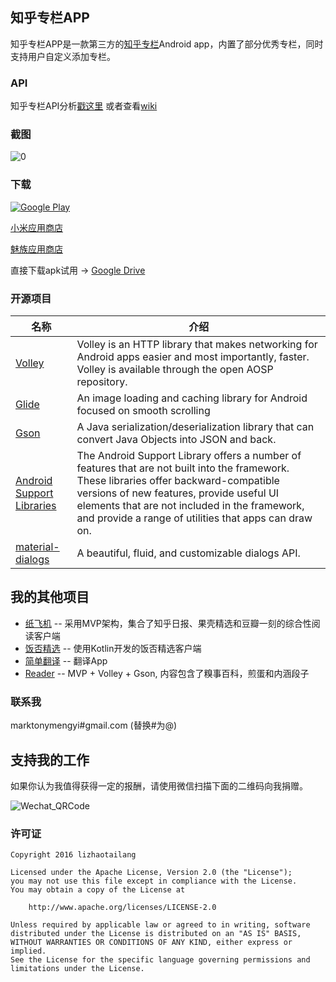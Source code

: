 ## 知乎专栏APP

知乎专栏APP是一款第三方的[知乎专栏](https://zhuanlan.zhihu.com/)Android app，内置了部分优秀专栏，同时支持用户自定义添加专栏。

### API
知乎专栏API分析[戳这里](http://marktony.github.io/2016/05/14/%E7%9F%A5%E4%B9%8E%E4%B8%93%E6%A0%8FAPI%E5%88%86%E6%9E%90/) 或者查看[wiki](https://github.com/marktony/zhuanlan/wiki)

### 截图
![0](https://github.com/marktony/zhuanlan/blob/master/screenshots/screenshot.png)

### 下载
[![Google Play](https://github.com/marktony/zhuanlan/blob/master/screenshots/google-play-badge.png)](https://play.google.com/store/apps/details?id=com.marktony.zhuanlan)

[小米应用商店](http://app.mi.com/details?id=com.marktony.zhuanlan)

[魅族应用商店](http://app.flyme.cn/apps/public/detail?package_name=com.marktony.zhuanlan)

直接下载apk试用 -> [Google Drive](https://drive.google.com/open?id=0B3yYs4KaSVg_MFNYaG9WZk9JenM)

### 开源项目
名称 | 介绍
-------- | ---------
[Volley](https://android.googlesource.com/platform/frameworks/volley/) | Volley is an HTTP library that makes networking for Android apps easier and most importantly, faster. Volley is available through the open AOSP repository.
[Glide](https://github.com/bumptech/glide) | An image loading and caching library for Android focused on smooth scrolling
[Gson](https://github.com/google/gson) | A Java serialization/deserialization library that can convert Java Objects into JSON and back.
[Android Support Libraries](https://developer.android.com/topic/libraries/support-library/index.html) | The Android Support Library offers a number of features that are not built into the framework. These libraries offer backward-compatible versions of new features, provide useful UI elements that are not included in the framework, and provide a range of utilities that apps can draw on.
[material-dialogs](https://github.com/afollestad/material-dialogs) | A beautiful, fluid, and customizable dialogs API.

## 我的其他项目
+ [纸飞机](https://github.com/marktony/ZhiHuDaily) -- 采用MVP架构，集合了知乎日报、果壳精选和豆瓣一刻的综合性阅读客户端
+ [饭否精选](https://github.com/marktony/FanfouHandpick) -- 使用Kotlin开发的饭否精选客户端
+ [简单翻译](https://github.com/marktony/Translator) -- 翻译App
+ [Reader](https://github.com/marktony/Reader) -- MVP + Volley + Gson, 内容包含了糗事百科，煎蛋和内涵段子

### 联系我
marktonymengyi#gmail.com (替换#为@)

## 支持我的工作
如果你认为我值得获得一定的报酬，请使用微信扫描下面的二维码向我捐赠。

![Wechat_QRCode](https://github.com/marktony/zhuanlan/blob/master/screenshots/wechat_qrcode.png)

### 许可证
```
Copyright 2016 lizhaotailang

Licensed under the Apache License, Version 2.0 (the "License");
you may not use this file except in compliance with the License.
You may obtain a copy of the License at

    http://www.apache.org/licenses/LICENSE-2.0

Unless required by applicable law or agreed to in writing, software
distributed under the License is distributed on an "AS IS" BASIS,
WITHOUT WARRANTIES OR CONDITIONS OF ANY KIND, either express or implied.
See the License for the specific language governing permissions and
limitations under the License.
```
